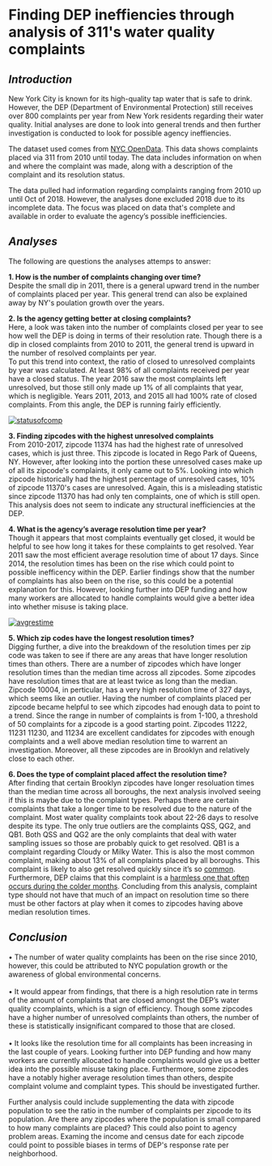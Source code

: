 # Finding DEP ineffiencies through analysis of 311's water quality complaints 

## *Introduction*
New York City is known for its high-quality tap water that is safe to drink. However, the DEP (Department of Environmental Protection) still receives over 800 complaints per year from New York residents regarding their water quality. Initial analyses are done to look into general trends and then  further investigation is conducted to look for possible agency ineffiencies.

The dataset used comes from [NYC OpenData](https://data.cityofnewyork.us/Environment/Water-Quality-complaints/qfe3-6dkn/data). This data shows complaints placed via 311 from 2010 until today. The data includes information on when and where the complaint was made, along with a description of the complaint and its resolution status. 

The data pulled had information regarding complaints ranging from 2010 up until Oct of 2018. However, the analyses done excluded 2018 due to its incomplete data. The focus was placed on data that's complete and available in order to evaluate the agency’s possible inefficiencies.

## *Analyses*
The following are questions the analyses attemps to answer:

**1. How is the number of complaints changing over time?**<br/>
Despite the small dip in 2011, there is a general upward trend in the number of complaints placed per year. This general trend can also be explained away by NY's poulation growth over the years.  

**2. Is the agency getting better at closing complaints?**<br/>
  Here, a look was taken into the number of complaints closed per year to see how well the DEP is doing in terms of their resolution rate. Though there is a dip in closed complaints from 2010 to 2011, the general trend is upward in the number of resolved complaints per year.<br/>
To put this trend into context, the ratio of closed to unresolved complaints by year was calculated. At least 98% of all complaints received per year have a closed status. The year 2016 saw the most complaints left unresolved, but those still only made up 1% of all complaints that year, which is negligible. Years 2011, 2013, and 2015 all had 100% rate of closed complaints. From this angle, the DEP is running fairly efficiently.

<a href="https://imgbb.com/"><img src="https://image.ibb.co/jA54cf/statusofcomp.jpg" alt="statusofcomp" border="0"></a>

**3. Finding zipcodes with the highest unresolved complaints**<br/>
From 2010-2017, zipcode 11374 has had the highest rate of unresolved cases, which is just three. This zipcode is located in Rego Park of Queens, NY. However, after looking into the portion these unresolved cases make up of all its zipcode's complaints, it only came out to 5%. Looking into which zipcode historically had the highest percentage of unresolved cases, 10% of zipcode 11370's cases are unresolved. Again, this is a misleading statistic since zipcode 11370 has had only ten complaints, one of which is still open. This analysis does not seem to indicate any structural inefficiencies at the DEP.

**4. What is the agency’s average resolution time per year?**<br/>
Though it appears that most complaints eventually get closed, it would be helpful to see how long it takes for these complaints to get resolved. Year 2011 saw the most efficient average resolution time of about 17 days. Since 2014, the resolution times has been on the rise which could point to possible inefficency within the DEP. Earlier findings show that the number of complaints has also been on the rise, so this could be a potential explanation for this. However, looking further into DEP funding and how many workers are allocated to handle complaints would give a better idea into whether misuse is taking place. 

<a href="https://imgbb.com/"><img src="https://image.ibb.co/mO1f00/avgrestime.jpg" alt="avgrestime" border="0"></a>

**5. Which zip codes have the longest resolution times?**<br/>
Digging further, a dive into the breakdown of the resolution times per zip code was taken to see if there are any areas that have longer resolution times than others. There are a number of zipcodes which have longer resolution times than the median time across all zipcodes. Some zipcodes have resolution times that are at least twice as long than the median. Zipcode 10004, in perticular, has a very high resolution time of 327 days, which seems like an outlier. Having the number of complaints placed per zipcode became helpful to see which zipcodes had enough data to point to a trend. Since the range in number of complaints is from 1-100, a threshold of 50 complaints for a zipcode is a good starting point. Zipcodes 11222, 11231 11230, and 11234 are excellent candidates for zipcodes with enough complaints and a well above median resolution time to warrent an investigation. Moreover, all these zipcodes are in Brooklyn and relatively close to each other. 

**6. Does the type of complaint placed affect the resolution time?**<br/>
After finding that certain Brooklyn zipcodes have longer resoluation times than the median time across all boroughs, the next analysis involved seeing if this is maybe due to the complaint types. Perhaps there are certain complaints that take a longer time to be resolved due to the nature of the complaint. Most water quality complaints took about 22-26 days to resolve despite its type. The only true outliers are the complaints QSS, QG2, and QB1. Both QSS and QG2 are the only complaints that deal with water sampling issues so those are probably quick to get resolved. QB1 is a complaint regarding Cloudy or Milky Water. This is also the most common complaint, making about 13% of all complaints placed by all boroughs. This complaint is likely to also get resolved quickly since it’s so [common](https://water.usgs.gov/edu/qa-chemical-cloudy.html). Furthermore, DEP claims that this complaint is a [harmless one that often occurs during the colder months](http://www.nyc.gov/html/dep/pdf/wsstate16.pdf). Concluding from this analysis, complaint type should not have that much of an impact on resolution time so there must be other factors at play when it comes to zipcodes having above median resolution times. 

## *Conclusion*

•	The number of water quality complaints has been on the rise since 2010, however, this could be attributed to NYC population growth or the awareness of global environmental concerns.<br/> <br/>
•	It would appear from findings, that there is a high resolution rate in terms of the amount of complaints that are closed amongst the DEP’s water quality ccomplaints, which is a sign of efficiency. Though some zipcodes have a higher number of unresolved complaints than others, the number of these is statistically insignificant compared to those that are closed.<br/><br/>
•	It looks like the resolution time for all complaints has been increasing in the last couple of years. Looking further into DEP funding and how many workers are currently allocated to handle complaints would give us a better idea into the possible misuse taking place. Furthermore, some zipcodes have a notably higher average resolution times than others, despite complaint volume and complaint types. This should be investigated further.

Further analysis could include supplementing the data with zipcode population to see the ratio in the number of complaints per zipcode to its population. Are there any zipcodes where the population is small compared to how many complaints are placed? This could also point to agency problem areas. Examing the income and census date for each zipcode could point to possible biases in terms of DEP's response rate per neighborhood. 















